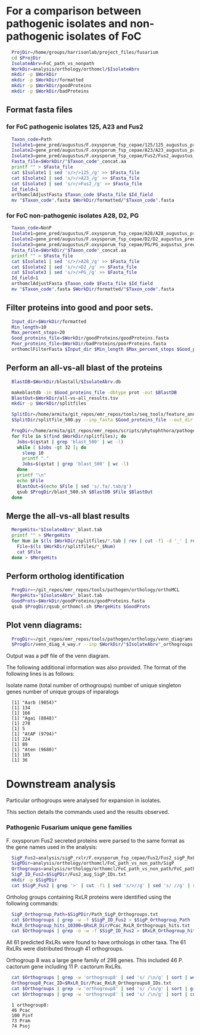 # For a comparison between pathogenic isolates and non-pathogenic isolates of FoC


```bash
  ProjDir=/home/groups/harrisonlab/project_files/fusarium
  cd $ProjDir
  IsolateAbrv=FoC_path_vs_nonpath
  WorkDir=analysis/orthology/orthomcl/$IsolateAbrv
  mkdir -p $WorkDir
  mkdir -p $WorkDir/formatted
  mkdir -p $WorkDir/goodProteins
  mkdir -p $WorkDir/badProteins  
```

## Format fasta files

### for FoC pathogenic isolates 125, A23 and Fus2
```bash
  Taxon_code=Path
  Isolate1=gene_pred/augustus/F.oxysporum_fsp_cepae/125/125_augustus_preds.aa
  Isolate2=gene_pred/augustus/F.oxysporum_fsp_cepae/A23/A23_augustus_preds.aa
  Isolate3=gene_pred/augustus/F.oxysporum_fsp_cepae/Fus2/Fus2_augustus_preds.aa
  Fasta_file=$WorkDir/"$Taxon_code"_concat.aa
  printf "" > $Fasta_file
  cat $Isolate1 | sed 's/>/>125_/g' >> $Fasta_file
  cat $Isolate2 | sed 's/>/>A23_/g' >> $Fasta_file
  cat $Isolate3 | sed 's/>/>Fus2_/g' >> $Fasta_file
  Id_field=1
  orthomclAdjustFasta $Taxon_code $Fasta_file $Id_field
  mv "$Taxon_code".fasta $WorkDir/formatted/"$Taxon_code".fasta
```

### for FoC non-pathogenic isolates A28, D2, PG
```bash
  Taxon_code=NonP
  Isolate1=gene_pred/augustus/F.oxysporum_fsp_cepae/A28/A28_augustus_preds.aa
  Isolate2=gene_pred/augustus/F.oxysporum_fsp_cepae/D2/D2_augustus_preds.aa
  Isolate3=gene_pred/augustus/F.oxysporum_fsp_cepae/PG/PG_augustus_preds.aa
  Fasta_file=$WorkDir/"$Taxon_code"_concat.aa
  printf "" > $Fasta_file
  cat $Isolate1 | sed 's/>/>A28_/g' >> $Fasta_file
  cat $Isolate2 | sed 's/>/>D2_/g' >> $Fasta_file
  cat $Isolate3 | sed 's/>/>PG_/g' >> $Fasta_file
  Id_field=1
  orthomclAdjustFasta $Taxon_code $Fasta_file $Id_field
  mv "$Taxon_code".fasta $WorkDir/formatted/"$Taxon_code".fasta
```

## Filter proteins into good and poor sets.

```bash
  Input_dir=$WorkDir/formatted
  Min_length=10
  Max_percent_stops=20
  Good_proteins_file=$WorkDir/goodProteins/goodProteins.fasta
  Poor_proteins_file=$WorkDir/badProteins/poorProteins.fasta
  orthomclFilterFasta $Input_dir $Min_length $Max_percent_stops $Good_proteins_file $Poor_proteins_file
```

## Perform an all-vs-all blast of the proteins

```bash
  BlastDB=$WorkDir/blastall/$IsolateAbrv.db

  makeblastdb -in $Good_proteins_file -dbtype prot -out $BlastDB
  BlastOut=$WorkDir/all-vs-all_results.tsv
  mkdir -p $WorkDir/splitfiles

  SplitDir=/home/armita/git_repos/emr_repos/tools/seq_tools/feature_annotation/signal_peptides
  $SplitDir/splitfile_500.py --inp_fasta $Good_proteins_file --out_dir $WorkDir/splitfiles --out_base goodProteins

  ProgDir=/home/armita/git_repos/emr_repos/scripts/phytophthora/pathogen/orthology  
  for File in $(find $WorkDir/splitfiles); do
    Jobs=$(qstat | grep 'blast_500' | wc -l)
    while [ $Jobs -gt 32 ]; do
      sleep 10
      printf "."
      Jobs=$(qstat | grep 'blast_500' | wc -l)
    done
    printf "\n"
    echo $File
    BlastOut=$(echo $File | sed 's/.fa/.tab/g')
    qsub $ProgDir/blast_500.sh $BlastDB $File $BlastOut
  done
```

## Merge the all-vs-all blast results  
```bash  
  MergeHits="$IsolateAbrv"_blast.tab
  printf "" > $MergeHits
  for Num in $(ls $WorkDir/splitfiles/*.tab | rev | cut -f1 -d '_' | rev | sort -n); do
    File=$(ls $WorkDir/splitfiles/*_$Num)
    cat $File
  done > $MergeHits
```

## Perform ortholog identification

```bash
  ProgDir=~/git_repos/emr_repos/tools/pathogen/orthology/orthoMCL
  MergeHits="$IsolateAbrv"_blast.tab
  GoodProts=$WorkDir/goodProteins/goodProteins.fasta
  qsub $ProgDir/qsub_orthomcl.sh $MergeHits $GoodProts
```

## Plot venn diagrams:

```bash
  ProgDir=~/git_repos/emr_repos/tools/pathogen/orthology/venn_diagrams
  $ProgDir/venn_diag_4_way.r --inp $WorkDir/"$IsolateAbrv"_orthogroups.tab --out $WorkDir/"$IsolateAbrv"_orthogroups.pdf
```

Output was a pdf file of the venn diagram.

The following additional information was also provided. The format of the
following lines is as follows:

Isolate name (total number of orthogroups)
number of unique singleton genes
number of unique groups of inparalogs

```
  [1] "Aarb (9054)"
  [1] 134
  [1] 166
  [1] "Agai (8848)"
  [1] 270
  [1] 5
  [1] "AtAP (9794)"
  [1] 224
  [1] 89
  [1] "Aten (9680)"
  [1] 185
  [1] 36
```

# Downstream analysis

Particular orthogroups were analysed for expansion in isolates.

This section details the commands used and the results observed.

### Pathogenic Fusarium unique gene families

F. oxysporum Fus2 secreted proteins were parsed to the same format as the gene
names used in the analysis:

```bash
  SigP_Fus2=analysis/sigP_rxlr/F.oxysporum_fsp_cepae/Fus2/Fus2_sigP_RxLR.fa
  SigPDir=analysis/orthology/orthomcl/FoC_path_vs_non_path/SigP
  Orthogroups=analysis/orthology/orthomcl/FoC_path_vs_non_path/FoC_path_vs_non_path_orthogroups.txt
  SigP_ID_Fus2=$SigPDir/Fus2_aug_SigP_IDs.txt
  mkdir -p $SigPDir
  cat $SigP_Fus2 | grep '>' | cut -f1 | sed 's/>//g' | sed 's/ //g' | sed 's/g/Path|Fus2_g/g' > $SigP_ID_Fus2
```

Ortholog groups containing RxLR proteins were identified using the following
commands:
```bash
  SigP_Orthogroup_Path=$SigPDir/Path_SigP_Orthogroups.txt
  cat $Orthogroups | grep -w -f $SigP_ID_Fus2 > $SigP_Orthogroup_Path
  RxLR_Orthogroup_hits_10300=$RxLR_Dir/Pcac_RxLR_Orthogroups_hits.txt
  cat $Orthogroups | grep -o -w -f $SigP_ID_Fus2 > $RxLR_Orthogroup_hits_10300
```

All 61 predicted RxLRs were found to have orthologs in other taxa. The 61 RxLRs
were distributed through 41 orthogroups.

Orthogroup 8 was a large gene family of 298 genes. This included 46 P. cactorum
gene including 11 P. cactorum RxLRs.
```bash
  cat $Orthogroups | grep -w 'orthogroup8' | sed 's/ /\n/g' | sort | wc -l
  Orthogroup8_Pcac_ID=$RxLR_Dir/Pcac_RxLR_Orthogroups8_IDs.txt
  cat $Orthogroups | grep -w 'orthogroup8' | sed 's/ /\n/g' | sort | grep 'Pcac' > $Orthogroup8_Pcac_ID.txt
  cat $Orthogroups | grep -w 'orthogroup8' | sed 's/ /\n/g' | sort | cut -f1 -d'|' | uniq -c
```
```
  1 orthogroup8:
  46 Pcac
  100 Pinf
  73 Pram
  74 Psoj
```
